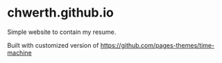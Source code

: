 # chwerth.github.io

Simple website to contain my resume.

Built with customized version of https://github.com/pages-themes/time-machine
